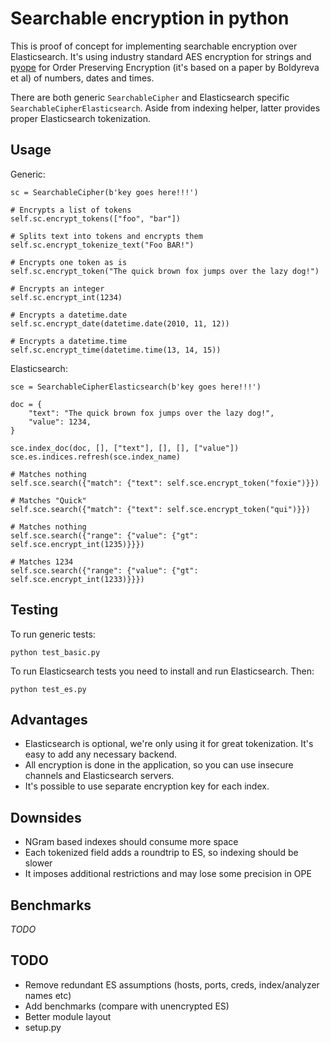 # Searchable encryption in python

This is proof of concept for implementing searchable encryption over Elasticsearch.
It's using industry standard AES encryption for strings and [pyope](https://pypi.python.org/pypi/pyope) for Order
Preserving Encryption (it's based on a paper by Boldyreva et al) of numbers, dates and times.

There are both generic `SearchableCipher` and Elasticsearch specific `SearchableCipherElasticsearch`. Aside from
indexing helper, latter provides proper Elasticsearch tokenization.

## Usage

Generic:
```
sc = SearchableCipher(b'key goes here!!!')

# Encrypts a list of tokens
self.sc.encrypt_tokens(["foo", "bar"])

# Splits text into tokens and encrypts them
self.sc.encrypt_tokenize_text("Foo BAR!")

# Encrypts one token as is
self.sc.encrypt_token("The quick brown fox jumps over the lazy dog!")

# Encrypts an integer
self.sc.encrypt_int(1234)

# Encrypts a datetime.date
self.sc.encrypt_date(datetime.date(2010, 11, 12))

# Encrypts a datetime.time
self.sc.encrypt_time(datetime.time(13, 14, 15))
```

Elasticsearch:
```
sce = SearchableCipherElasticsearch(b'key goes here!!!')

doc = {
    "text": "The quick brown fox jumps over the lazy dog!",
    "value": 1234,
}

sce.index_doc(doc, [], ["text"], [], [], ["value"])
sce.es.indices.refresh(sce.index_name)

# Matches nothing
self.sce.search({"match": {"text": self.sce.encrypt_token("foxie")}})

# Matches "Quick"
self.sce.search({"match": {"text": self.sce.encrypt_token("qui")}})

# Matches nothing
self.sce.search({"range": {"value": {"gt": self.sce.encrypt_int(1235)}}})

# Matches 1234
self.sce.search({"range": {"value": {"gt": self.sce.encrypt_int(1233)}}})
```

## Testing

To run generic tests:

```
python test_basic.py
```

To run Elasticsearch tests you need to install and run Elasticsearch. Then:

```
python test_es.py
```

## Advantages

 * Elasticsearch is optional, we're only using it for great tokenization. It's easy to add any necessary backend.
 * All encryption is done in the application, so you can use insecure channels and Elasticsearch servers.
 * It's possible to use separate encryption key for each index.

## Downsides

 * NGram based indexes should consume more space
 * Each tokenized field adds a roundtrip to ES, so indexing should be slower
 * It imposes additional restrictions and may lose some precision in OPE

## Benchmarks

_TODO_

## TODO

 * Remove redundant ES assumptions (hosts, ports, creds, index/analyzer names etc)
 * Add benchmarks (compare with unencrypted ES)
 * Better module layout
 * setup.py
